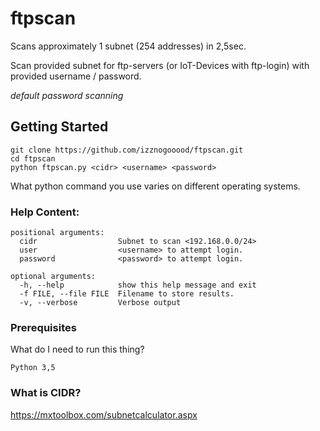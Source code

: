   
# ftpscan

Scans approximately 1 subnet (254 addresses) in 2,5sec.

Scan provided subnet for ftp-servers (or IoT-Devices with ftp-login) with provided 
username / password.  

*default password scanning*

## Getting Started

```
git clone https://github.com/izznogooood/ftpscan.git
cd ftpscan
python ftpscan.py <cidr> <username> <password>
```

What python command you use varies on different operating systems.

### Help Content:

```
positional arguments:
  cidr                  Subnet to scan <192.168.0.0/24>
  user                  <username> to attempt login.
  password              <password> to attempt login.

optional arguments:
  -h, --help            show this help message and exit
  -f FILE, --file FILE  Filename to store results.
  -v, --verbose         Verbose output
```

### Prerequisites

What do I need to run this thing?

```
Python 3,5
```

### What is CIDR?

https://mxtoolbox.com/subnetcalculator.aspx